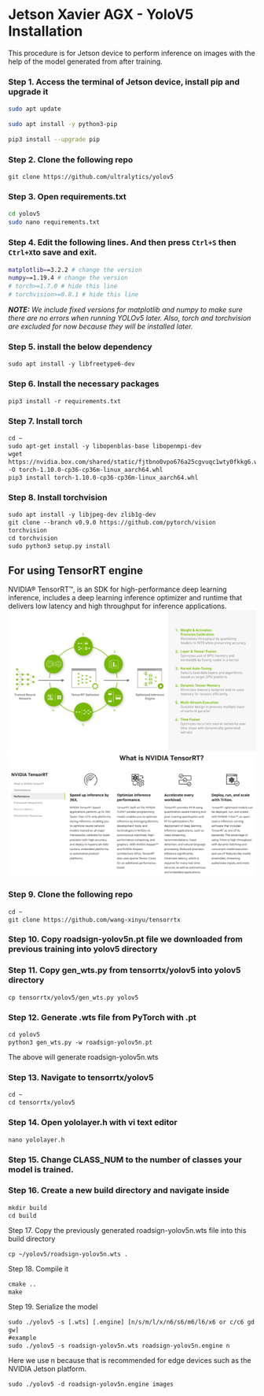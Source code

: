 # Jetson Xavier AGX - YoloV5 Installation

This procedure is for Jetson device to perform inference on images with the help of the model generated from after training.

### Step 1. Access the terminal of Jetson device, install pip and upgrade it
```bash
sudo apt update
```
```bash
sudo apt install -y python3-pip
```
```bash
pip3 install --upgrade pip
```

### Step 2. Clone the following repo
```
git clone https://github.com/ultralytics/yolov5
```

### Step 3. Open requirements.txt
```bash
cd yolov5
sudo nano requirements.txt
```

### Step 4. Edit the following lines. And then press ```Ctrl+S``` then ```Ctrl+X```to save and exit.
```bash
matplotlib==3.2.2 # change the version
numpy==1.19.4 # change the version
# torch>=1.7.0 # hide this line
# torchvision>=0.8.1 # hide this line
```
___NOTE:___ _We include fixed versions for matplotlib and numpy to make sure there are no errors when running YOLOv5 later. Also, torch and torchvision are excluded for now because they will be installed later._

### Step 5. install the below dependency
```
sudo apt install -y libfreetype6-dev
```

### Step 6. Install the necessary packages
```
pip3 install -r requirements.txt
```

### Step 7. Install torch
```
cd ~
sudo apt-get install -y libopenblas-base libopenmpi-dev
wget https://nvidia.box.com/shared/static/fjtbno0vpo676a25cgvuqc1wty0fkkg6.whl -O torch-1.10.0-cp36-cp36m-linux_aarch64.whl
pip3 install torch-1.10.0-cp36-cp36m-linux_aarch64.whl
```

### Step 8. Install torchvision
```
sudo apt install -y libjpeg-dev zlib1g-dev
git clone --branch v0.9.0 https://github.com/pytorch/vision torchvision
cd torchvision
sudo python3 setup.py install 
```
## For using TensorRT engine 

NVIDIA® TensorRT™, is an SDK for high-performance deep learning inference, includes a deep learning inference optimizer and runtime that delivers low latency and high throughput for inference applications.
![1](https://github.com/syedmohiuddinzia/JetsonXavierAGX-InstallationYoloV5/blob/main/Installation/1.svg)
![2](https://github.com/syedmohiuddinzia/JetsonXavierAGX-InstallationYoloV5/blob/main/Installation/2.png)

### Step 9. Clone the following repo
```
cd ~
git clone https://github.com/wang-xinyu/tensorrtx
```
### Step 10. Copy roadsign-yolov5n.pt file we downloaded from previous training into yolov5 directory

### Step 11. Copy gen_wts.py from tensorrtx/yolov5 into yolov5 directory
```
cp tensorrtx/yolov5/gen_wts.py yolov5
```
### Step 12. Generate .wts file from PyTorch with .pt
```
cd yolov5
python3 gen_wts.py -w roadsign-yolov5n.pt
```
The above will generate roadsign-yolov5n.wts
### Step 13. Navigate to tensorrtx/yolov5
```
cd ~
cd tensorrtx/yolov5
```
### Step 14. Open yololayer.h with vi text editor
```
nano yololayer.h
```
### Step 15. Change CLASS_NUM to the number of classes your model is trained.
### Step 16. Create a new build directory and navigate inside
```
mkdir build 
cd build
```

Step 17. Copy the previously generated roadsign-yolov5n.wts file into this build directory
```
cp ~/yolov5/roadsign-yolov5n.wts .
```

Step 18. Compile it
```
cmake ..
make
```

Step 19. Serialize the model
```
sudo ./yolov5 -s [.wts] [.engine] [n/s/m/l/x/n6/s6/m6/l6/x6 or c/c6 gd gw]
#example
sudo ./yolov5 -s roadsign-yolov5n.wts roadsign-yolov5n.engine n
```
Here we use n because that is recommended for edge devices such as the NVIDIA Jetson platform.

```
sudo ./yolov5 -d roadsign-yolov5n.engine images
```
